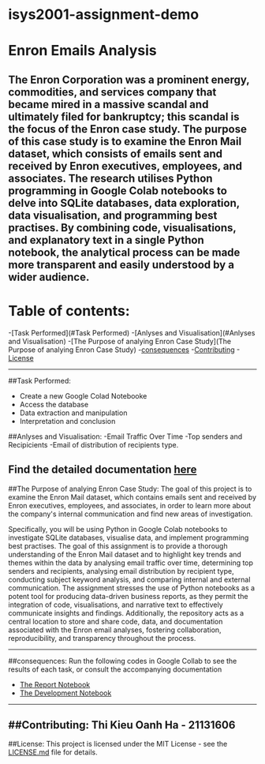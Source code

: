 # isys2001-assignment-demo
# Enron Emails Analysis
The Enron Corporation was a prominent energy, commodities, and services company that became mired in a massive scandal and ultimately filed for bankruptcy; this scandal is the focus of the Enron case study. The purpose of this case study is to examine the Enron Mail dataset, which consists of emails sent and received by Enron executives, employees, and associates. The research utilises Python programming in Google Colab notebooks to delve into SQLite databases, data exploration, data visualisation, and programming best practises. By combining code, visualisations, and explanatory text in a single Python notebook, the analytical process can be made more transparent and easily understood by a wider audience.
--------------------------------------------------------------------
# Table of contents:
-[Task Performed](#Task Performed)
-[Anlyses and Visualisation](#Anlyses and Visualisation)
-[The Purpose of analying Enron Case Study](The Purpose of analying Enron Case Study)
-[consequences](#consequences)
-[Contributing](#Contributing)
-[License](#License)

----------------------------------------------------------------------
##Task Performed:
- Create a new Google Colad Notebooke
- Access the database
- Data extraction and manipulation
- Interpretation and conclusion

##Anlyses and Visualisation:
-Email Traffic Over Time
-Top senders and Recipicients
-Email of distribution of recipients type.

Find the detailed documentation [here](https://colab.research.google.com/github/LouranHa/isys2001-assignment-demo/blob/main/THE_REPORT_NOTEBOOK_(completed)_.ipynb#scrollTo=tawIOto-daU2)
----------------------------------------------------------------------
##The Purpose of analying Enron Case Study:
The goal of this project is to examine the Enron Mail dataset, which contains emails sent and received by Enron executives, employees, and associates, in order to learn more about the company's internal communication and find new areas of investigation.

Specifically, you will be using Python in Google Colab notebooks to investigate SQLite databases, visualise data, and implement programming best practises. The goal of this assignment is to provide a thorough understanding of the Enron Mail dataset and to highlight key trends and themes within the data by analysing email traffic over time, determining top senders and recipients, analysing email distribution by recipient type, conducting subject keyword analysis, and comparing internal and external communication. The assignment stresses the use of Python notebooks as a potent tool for producing data-driven business reports, as they permit the integration of code, visualisations, and narrative text to effectively communicate insights and findings. Additionally, the repository acts as a central location to store and share code, data, and documentation associated with the Enron email analyses, fostering collaboration, reproducibility, and transparency throughout the process.

-----------------------------------------------------------------------
##consequences:
Run the following codes in Google Collab to see the results of each task, or consult the accompanying documentation
- [The Report Notebook](THE_REPORT_NOTEBOOK_(completed)_.ipynb)
- [The Development Notebook](notebook_1.ipynb)
------------------------------------------------------------------------
##Contributing:
Thi Kieu Oanh Ha - 21131606
--------------------------------------------------------------------------
##License:
This project is licensed under the MIT License - see the [LICENSE.md](LICENSE.md) file for details.

